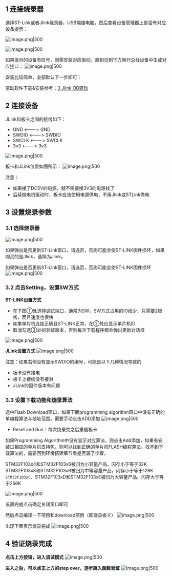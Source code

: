## 1 连接烧录器

选择ST-Link或者Jlink烧录器，USB端接电脑，然后查看设备管理器上是否有对应设备提示：

![image.png|500](https://my-obsidian-image.oss-cn-guangzhou.aliyuncs.com/2025/02/6e1527da00d94bfd94e579d9bb72dca5.png)

![image.png|500](https://my-obsidian-image.oss-cn-guangzhou.aliyuncs.com/2025/02/becdb8f57cd98c4776838046434bbb37.png)

如果提示的设备有叹号，则需安装对应驱动，直到见到下方串行总线设备中生成对应接口：
![image.png|500](https://my-obsidian-image.oss-cn-guangzhou.aliyuncs.com/2025/02/79245dd4c3f5c0083b3ad779ea358093.png)

安装比较简单，全部默认下一步即可：

驱动软件下载&安装参考：[3 Jlink OB驱动](../4_51寄存器编程/_使用工具的软件驱动.md#3%20Jlink%20OB驱动)

## 2 连接设备

JLink和板卡之间的接线如下：
- GND <---> GND
- SWDIO <---> SWDIO
- SWCLK <---> SWCLK
- 3v3 <---> 3v3

![image.png|500](https://my-obsidian-image.oss-cn-guangzhou.aliyuncs.com/2025/02/257953689b8d37b6eb77f6bedb7ce3ba.png)

板卡和JLink位置如图所示：
![image.png|500](https://my-obsidian-image.oss-cn-guangzhou.aliyuncs.com/2025/02/9b0794b324f9045c315c8ae6738934a4.png)

注意：
- 如果接了DC5V的电源，就不需要接3V3的电源线了
- 后续做电机驱动时，板卡应该使用电源供电，不用Jlink或STLink供电

## 3 设置烧录参数

### 3.1 选择烧录器

![image.png|500](https://my-obsidian-image.oss-cn-guangzhou.aliyuncs.com/2025/02/91ea73fab18059b815663880108ff5bc.png)

如果弹出是否更新ST-Link窗口，请选否，否则可能会使ST-LINK固件损坏，如果购买的是Jlink，选择为Jlink。

如果弹出是否更新ST-Link窗口，请选否，否则可能会使ST-LINK固件损坏
![image.png|500](https://my-obsidian-image.oss-cn-guangzhou.aliyuncs.com/2025/02/ae8bc2bec3c5a28f49a5e1b9c596695b.png)

### 3.2 点击Setting，设置SW方式

**ST-LINK设置方式**
- 在下图①处选择调试端口，通常为SW，SW方式占用的IO线少，只需要2根线，而且速度也很快
- 如果单片机连接正确且ST-LINK正常，在②处应显示单片机ID
- 取消勾选③处的验证版本，否则每次下载程序都会弹出更新对话框

![image.png|500](https://my-obsidian-image.oss-cn-guangzhou.aliyuncs.com/2025/02/99b10d3c590518770fa2f8c4de9e74f4.png)


**JLink设置方式**
![image.png|500](https://my-obsidian-image.oss-cn-guangzhou.aliyuncs.com/2025/02/72ba72961a5421740e70e3c3a8c9d976.png)


注意：如果右侧没有显示SWDIO的编号，可能是以下几种情况导致的
- 板卡没有接电
- 板卡上接线没有接对
- JLink的固件版本有问题
### 3.3 设置下载功能和烧录算法

选中Flash Download窗口，如果下面programming algorithm窗口中没有正确的单编程算法与地址范围，需要手动点击ADD添加
![image.png|500](https://my-obsidian-image.oss-cn-guangzhou.aliyuncs.com/2025/02/7849754cf0940500ac40ec001a2df715.png)

- Reset and Run：每次烧录完之后重启板卡


如果Programming Algorithm中没有显示对应算法，则点击Add添加，如果有安装过相应的单片机支持包，则可以找到正确的单片机FLASH编程算法。找不到下载算法的，需要回到环境搭建章节看是否漏了步骤。

STM32F103x4和STM32F103x6被归为小容量产品，闪存小于等于32K 
STM32F103x8和STM32F103xB被归为中等容量产品，闪存小于等于128K 
`STM32F103xC`、STM32F103xD和STM32F103xE被归为大容量产品，闪存大于等于256K

![image.png|500](https://my-obsidian-image.oss-cn-guangzhou.aliyuncs.com/2025/02/436235269862209f12d1b9cb068aaa40.png)

设置完成点击确定关闭窗口即可

然后点击编译一下项目和download项目（即烧录板卡）
![image.png|500](https://my-obsidian-image.oss-cn-guangzhou.aliyuncs.com/2025/02/4ffb6eade9fcb6b7863606d201ea13b1.png)

出现下面表示烧录完成
![image.png|500](https://my-obsidian-image.oss-cn-guangzhou.aliyuncs.com/2025/02/d27de9fb9cbba79eb4171f21ef851adb.png)


## 4 验证烧录完成

**点击上方按钮，进入调试模式**
![image.png|500](https://my-obsidian-image.oss-cn-guangzhou.aliyuncs.com/2025/02/67003118dc1a1a242ffd5caa5f9f24df.png)

**进入之后，可以点击上方的step over，逐步跳入函数验证**
![image.png|500](https://my-obsidian-image.oss-cn-guangzhou.aliyuncs.com/2025/02/f8d202adcaba1e53f248e8e9ac71a28c.png)
